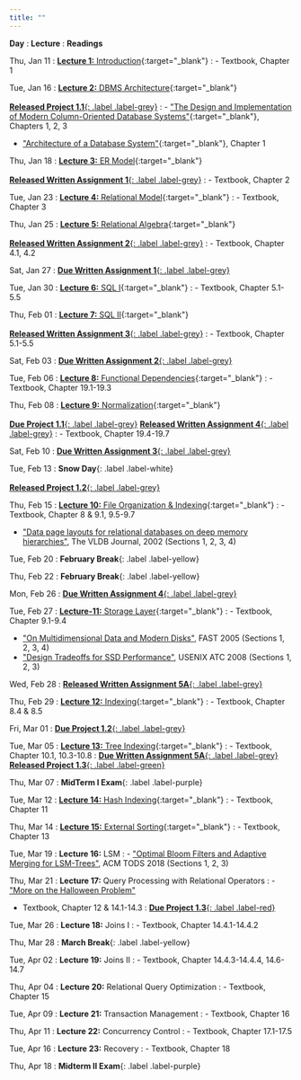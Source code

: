 ```yaml
---
title: ""
---
```


**Day**
: **Lecture**
    : **Readings**

Thu, Jan 11
: [**Lecture 1:** Introduction](https://piazza.com/class_profile/get_resource/lqgumfk5p7c3yl/lrctzbztt4m3yk){:target="_blank"}
    : - Textbook, Chapter 1

Tue, Jan 16
: [**Lecture 2:** DBMS Architecture](https://piazza.com/class_profile/get_resource/lqgumfk5p7c3yl/lrguzgmnmx76df){:target="_blank"} <br><br> [**Released Project 1.1**{: .label .label-grey}](/COSI-127B/assignments)
    : - ["The Design and Implementation of Modern Column-Oriented Database Systems"](https://stratos.seas.harvard.edu/files/stratos/files/columnstoresfntdbs.pdf){:target="_blank"}, Chapters 1, 2, 3
- ["Architecture of a Database System"](https://dsf.berkeley.edu/papers/fntdb07-architecture.pdf){:target="_blank"}, Chapter 1

Thu, Jan 18
: [**Lecture 3:** ER Model](https://piazza.com/class_profile/get_resource/lqgumfk5p7c3yl/lrjphqr0th13r8){:target="_blank"} <br><br> [**Released Written Assignment 1**{: .label .label-grey}](/COSI-127B/assignments)
    : - Textbook, Chapter 2

Tue, Jan 23
: [**Lecture 4:** Relational Model](https://piazza.com/class_profile/get_resource/lqgumfk5p7c3yl/lrqwav2x89z654){:target="_blank"}
    : - Textbook, Chapter 3

Thu, Jan 25
: [**Lecture 5:** Relational Algebra](https://piazza.com/class_profile/get_resource/lqgumfk5p7c3yl/lrtrsr1pqp04ig){:target="_blank"} <br><br> [**Released Written Assignment 2**{: .label .label-grey}](/COSI-127B/assignments)
    : - Textbook, Chapter 4.1, 4.2

Sat, Jan 27
: [**Due Written Assignment 1**{: .label .label-grey}](/COSI-127B/assignments)

Tue, Jan 30
: [**Lecture 6:** SQL I](https://piazza.com/class_profile/get_resource/lqgumfk5p7c3yl/ls0x7aahga01b3){:target="_blank"}
    : - Textbook, Chapter 5.1-5.5

Thu, Feb 01
: [**Lecture 7:** SQL II](https://piazza.com/class_profile/get_resource/lqgumfk5p7c3yl/ls3s3andoj36el){:target="_blank"} <br><br> [**Released Written Assignment 3**{: .label .label-grey}](/COSI-127B/assignments)
    : - Textbook, Chapter 5.1-5.5

Sat, Feb 03
: [**Due Written Assignment 2**{: .label .label-grey}](/COSI-127B/assignments)

Tue, Feb 06
: [**Lecture 8:** Functional Dependencies](https://piazza.com/class_profile/get_resource/lqgumfk5p7c3yl/lsaxcj1u7vw5wc){:target="_blank"}
    : - Textbook, Chapter 19.1-19.3

Thu, Feb 08
: [**Lecture 9:** Normalization](https://piazza.com/class_profile/get_resource/lqgumfk5p7c3yl/lsdsb0e2j8n6w8){:target="_blank"} <br><br> [**Due Project 1.1**{: .label .label-grey}](/COSI-127B/assignments) [**Released Written Assignment 4**{: .label .label-grey}](/COSI-127B/assignments)
    : - Textbook, Chapter 19.4-19.7

Sat, Feb 10
: [**Due Written Assignment 3**{: .label .label-grey}](/COSI-127B/assignments)

Tue, Feb 13
: **Snow Day**{: .label .label-white} <br><br> [**Released Project 1.2**{: .label .label-grey}](/COSI-127B/assignments)

Thu, Feb 15
: [**Lecture 10:** File Organization & Indexing](https://piazza.com/class_profile/get_resource/lqgumfk5p7c3yl/lsnse106nl05y4){:target="_blank"}
    : - Textbook, Chapter 8 & 9.1, 9.5-9.7
- ["Data page layouts for relational databases on deep memory hierarchies"](https://link.springer.com/article/10.1007%2Fs00778-002-0074-9), The VLDB Journal, 2002 (Sections 1, 2, 3, 4)

Tue, Feb 20
: **February Break**{: .label .label-yellow}

Thu, Feb 22
: **February Break**{: .label .label-yellow}

Mon, Feb 26
: [**Due Written Assignment 4**{: .label .label-grey}](/COSI-127B/assignments)

Tue, Feb 27
: [**Lecture-11:** Storage Layer](https://piazza.com/class_profile/get_resource/lqgumfk5p7c3yl/lt4xzryggap5ld){:target="_blank"}
    : - Textbook, Chapter 9.1-9.4
- ["On Multidimensional Data and Modern Disks"](https://www.usenix.org/legacy/events/fast05/tech/schlosser/schlosser.pdf), FAST 2005 (Sections 1, 2, 3, 4)
- ["Design Tradeoffs for SSD Performance"](https://www.usenix.org/legacy/events/usenix08/tech/full_papers/agrawal/agrawal_html/index.html), USENIX ATC 2008 (Sections 1, 2, 3)

Wed, Feb 28
: [**Released Written Assignment 5A**{: .label .label-grey}](/COSI-127B/assignments)

Thu, Feb 29
: [**Lecture 12:** Indexing](https://piazza.com/class_profile/get_resource/lqgumfk5p7c3yl/lt7sp85b8go4xc){:target="_blank"}
    : - Textbook, Chapter 8.4 & 8.5

Fri, Mar 01
: [**Due Project 1.2**{: .label .label-grey}](/COSI-127B/assignments)

Tue, Mar 05
: [**Lecture 13:** Tree Indexing](https://piazza.com/class_profile/get_resource/lqgumfk5p7c3yl/ltexx1jfvj31rk){:target="_blank"}
    : - Textbook, Chapter 10.1, 10.3-10.8
: [**Due Written Assignment 5A**{: .label .label-grey}](/COSI-127B/assignments) [**Released Project 1.3**{: .label .label-green}](/COSI-127B/assignments)

Thu, Mar 07
: **MidTerm I Exam**{: .label .label-purple}

Tue, Mar 12
: [**Lecture 14:** Hash Indexing](https://piazza.com/class_profile/get_resource/lqgumfk5p7c3yl/ltowgvycq1i11){:target="_blank"}
    : - Textbook, Chapter 11

Thu, Mar 14
: [**Lecture 15:** External Sorting](https://piazza.com/class_profile/get_resource/lqgumfk5p7c3yl/ltrqjkpsn9e4bd){:target="_blank"}
    : - Textbook, Chapter 13

Tue, Mar 19
: **Lecture 16:** LSM
    : - ["Optimal Bloom Filters and Adaptive Merging for LSM-Trees"](https://dl.acm.org/citation.cfm?id=3276980), ACM TODS 2018 (Sections 1, 2, 3)

Thu, Mar 21
: **Lecture 17:** Query Processing with Relational Operators
    : - ["More on the Halloween Problem"](https://web.archive.org/web/20070718223542/http://www.noncombatant.org/trove/fitzpatrick-anecdotes.pdf)
- Textbook, Chapter 12 & 14.1-14.3
: [**Due Project 1.3**{: .label .label-red}](/COSI-127B/assignments)

Tue, Mar 26
: **Lecture 18:** Joins I
    : - Textbook, Chapter 14.4.1-14.4.2

Thu, Mar 28
: **March Break**{: .label .label-yellow}

Tue, Apr 02
: **Lecture 19:** Joins II
    : - Textbook, Chapter 14.4.3-14.4.4, 14.6-14.7

Thu, Apr 04
: **Lecture 20:** Relational Query Optimization
    : - Textbook, Chapter 15

Tue, Apr 09
: **Lecture 21:** Transaction Management
    : - Textbook, Chapter 16

Thu, Apr 11
: **Lecture 22:** Concurrency Control
    : - Textbook, Chapter 17.1-17.5

Tue, Apr 16
: **Lecture 23:** Recovery
    : - Textbook, Chapter 18

Thu, Apr 18
: **Midterm II Exam**{: .label .label-purple}
